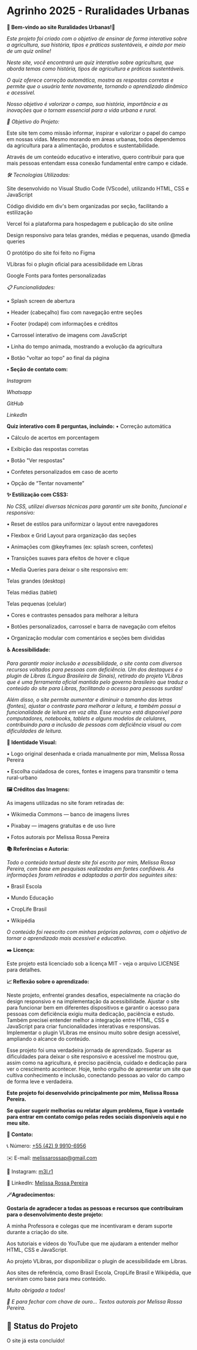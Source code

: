 # Agrinho 2025 - Ruralidades Urbanas

**🌾 Bem-vindo ao site Ruralidades Urbanas!🌾**

*Este projeto foi criado com o objetivo de ensinar de forma interativa sobre a agricultura, sua história, tipos e práticas sustentáveis, e ainda por meio de um quiz online!*

*Neste site, você encontrará um quiz interativo sobre agricultura, que aborda temas como história, tipos de agricultura e práticas sustentáveis.*

*O quiz oferece correção automática, mostra as respostas corretas e permite que o usuário tente novamente, tornando o aprendizado dinâmico e acessível.*

*Nosso objetivo é valorizar o campo, sua história, importância e as inovações que o tornam essencial para a vida urbana e rural.*

*🎯 Objetivo do Projeto:*

Este site tem como missão informar, inspirar e valorizar o papel do campo em nossas vidas. Mesmo morando em áreas urbanas, todos dependemos da agricultura para a alimentação, produtos e sustentabilidade.

Através de um conteúdo educativo e interativo, quero contribuir para que mais pessoas entendam essa conexão fundamental entre campo e cidade.

*🛠 Tecnologias Utilizadas:*

Site desenvolvido no Visual Studio Code (VScode), utilizando HTML, CSS e JavaScript

Código dividido em div's bem organizadas por seção, facilitando a estilização

Vercel foi a plataforma para hospedagem e publicação do site online

Design responsivo para telas grandes, médias e pequenas, usando @media queries

O protótipo do site foi feito no Figma

VLibras foi o plugin oficial para acessibilidade em Libras

Google Fonts para fontes personalizadas



*📋 Funcionalidades:*

• Splash screen de abertura

• Header (cabeçalho) fixo com navegação entre seções

• Footer (rodapé) com informações e créditos

• Carrossel interativo de imagens com JavaScript

• Linha do tempo animada, mostrando a evolução da agricultura

• Botão "voltar ao topo" ao final da página

**• Seção de contato com:**

*Instagram*

*Whatsapp*

*GitHub*

*LinkedIn*

**Quiz interativo com 8 perguntas, incluindo:**
• Correção automática

• Cálculo de acertos em porcentagem

• Exibição das respostas corretas

• Botão "Ver respostas"

• Confetes personalizados em caso de acerto

• Opção de “Tentar novamente”

**✨ Estilização com CSS3:**

*No CSS, utilizei diversas técnicas para garantir um site bonito, funcional e responsivo:*

• Reset de estilos para uniformizar o layout entre navegadores

• Flexbox e Grid Layout para organização das seções

• Animações com @keyframes (ex: splash screen, confetes)

• Transições suaves para efeitos de hover e clique

• Media Queries para deixar o site responsivo em:

Telas grandes (desktop)

Telas médias (tablet)

Telas pequenas (celular)

• Cores e contrastes pensados para melhorar a leitura

• Botões personalizados, carrossel e barra de navegação com efeitos

• Organização modular com comentários e seções bem divididas


**♿ Acessibilidade:**

*Para garantir maior inclusão e acessibilidade, o site conta com diversos recursos voltados para pessoas com deficiência. Um dos destaques é o plugin de Libras (Língua Brasileira de Sinais), retirado do projeto VLibras que é uma ferramenta oficial mantida pelo governo brasileiro que traduz o conteúdo do site para Libras, facilitando o acesso para pessoas surdas!*

*Além disso, o site permite aumentar e diminuir o tamanho das letras (fontes), ajustar o contraste para melhorar a leitura, e também possui a funcionalidade de leitura em voz alta. Esse recurso está disponível para computadores, notebooks, tablets e alguns modelos de celulares, contribuindo para a inclusão de pessoas com deficiência visual ou com dificuldades de leitura.*


**🎨 Identidade Visual:**

• Logo original desenhada e criada manualmente por mim, Melissa Rossa Pereira

• Escolha cuidadosa de cores, fontes e imagens para transmitir o tema rural-urbano

**🖼 Créditos das Imagens:**

As imagens utilizadas no site foram retiradas de:

• Wikimedia Commons — banco de imagens livres

• Pixabay — imagens gratuitas e de uso livre

• Fotos autorais por Melissa Rossa Pereira

**📚 Referências e Autoria:**

*Todo o conteúdo textual deste site foi escrito por mim, Melissa Rossa Pereira, com base em pesquisas realizadas em fontes confiáveis. As informações foram retiradas e adaptadas a partir dos seguintes sites:*

• Brasil Escola

• Mundo Educação

• CropLife Brasil

• Wikipédia

*O conteúdo foi reescrito com minhas próprias palavras, com o objetivo de tornar o aprendizado mais acessível e educativo.*


**✒️ Licença:**

Este projeto está licenciado sob a licença MIT - veja o arquivo LICENSE para detalhes.


 **📈 Reflexão sobre o aprendizado:**

Neste projeto, enfrentei grandes desafios, especialmente na criação do design responsivo e na implementação da acessibilidade. Ajustar o site para funcionar bem em diferentes dispositivos e garantir o acesso para pessoas com deficiência exigiu muita dedicação, paciência e estudo. Também precisei entender melhor a integração entre HTML, CSS e JavaScript para criar funcionalidades interativas e responsivas. Implementar o plugin VLibras me ensinou muito sobre design acessível, ampliando o alcance do conteúdo.

Esse projeto foi uma verdadeira jornada de aprendizado. Superar as dificuldades para deixar o site responsivo e acessível me mostrou que, assim como na agricultura, é preciso paciência, cuidado e dedicação para ver o crescimento acontecer. Hoje, tenho orgulho de apresentar um site que cultiva conhecimento e inclusão, conectando pessoas ao valor do campo de forma leve e verdadeira.


**Este projeto foi desenvolvido principalmente por mim, Melissa Rossa Pereira.**

**Se quiser sugerir melhorias ou relatar algum problema, fique à vontade para entrar em contato comigo pelas redes sociais disponíveis aqui e no meu site.**


**📱 Contato:**

📞 Número: [ +55 (42) 9 9910-6956 ](https://wa.me/554299106956)

✉️ E-mail: [melissarossap@gmail.com](mailto:melissarossap@gmail.com)

📸 Instagram: [m3l.r1](https://www.instagram.com/m3l.r1/)

🔗 LinkedIn: [Melissa Rossa Pereira](https://www.linkedin.com/in/melissa-rossa-pereira-271486277/)


**🪄Agradecimentos:**

**Gostaria de agradecer a todas as pessoas e recursos que contribuíram para o desenvolvimento deste projeto:**

A minha Professora e colegas que me incentivaram e deram suporte durante a criação do site.

Aos tutoriais e vídeos do YouTube que me ajudaram a entender melhor HTML, CSS e JavaScript.

Ao projeto VLibras, por disponibilizar o plugin de acessibilidade em Libras.

Aos sites de referência, como Brasil Escola, CropLife Brasil e Wikipédia, que serviram como base para meu conteúdo.

*Muito obrigada a todos!*

*🌟 E para fechar com chave de ouro... Textos autorais por Melissa Rossa Pereira.*

## 📌 Status do Projeto
 O site já esta concluído!

 